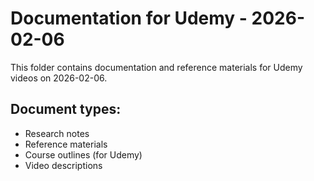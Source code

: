 # Documentation for Udemy - 2026-02-06

This folder contains documentation and reference materials for Udemy videos on 2026-02-06.

## Document types:
- Research notes
- Reference materials
- Course outlines (for Udemy)
- Video descriptions
